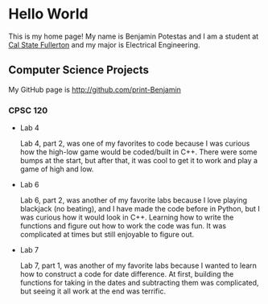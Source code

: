 # Hello World

This is my home page! My name is Benjamin Potestas and I am a student at [Cal State Fullerton](http://www.fullerton.edu/) and my major is Electrical Engineering.

## Computer Science Projects

My GitHub page is http://github.com/print-Benjamin

### CPSC 120

* Lab 4

    Lab 4, part 2, was one of my favorites to code because I was curious how the high-low game would be coded/built in C++. There were some bumps at the start, but after that, it was cool to get it to work and play a game of high and low.

* Lab 6

    Lab 6, part 2, was another of my favorite labs because I love playing blackjack (no beating), and I have made the code before in Python, but I was curious how it would look in C++. Learning how to write the functions and figure out how to work the code was fun.  It was complicated at times but still enjoyable to figure out.

* Lab 7

    Lab 7, part 1, was another of my favorite labs because I wanted to learn how to construct a code for date difference.  At first, building the functions for taking in the dates and subtracting them was complicated, but seeing it all work at the end was terrific.
